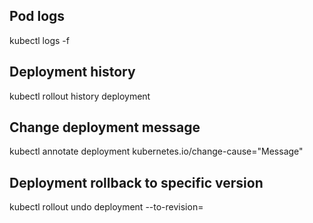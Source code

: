 ## Pod logs
kubectl logs -f <pod-name> <container-name>

## Deployment history
kubectl rollout history deployment <deployment-name>

## Change deployment message
kubectl annotate deployment <deplyment-name> kubernetes.io/change-cause="Message"

## Deployment rollback to specific version
kubectl rollout undo deployment <deployment-name> --to-revision=<deployment-version>

